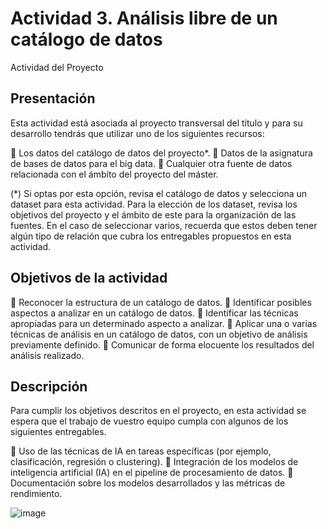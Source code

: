 # Actividad 3. Análisis libre de un catálogo de datos

Actividad del Proyecto

## Presentación 

Esta actividad está asociada al proyecto transversal del título y para su desarrollo tendrás que utilizar uno de los siguientes recursos:

	Los datos del catálogo de datos del proyecto*.
	Datos de la asignatura de bases de datos para el big data.
	Cualquier otra fuente de datos relacionada con el ámbito del proyecto del máster.

(*) Si optas por esta opción, revisa el catálogo de datos y selecciona un dataset para esta actividad. Para la elección de los dataset, revisa los objetivos del proyecto y el ámbito de este para la organización de las fuentes. En el caso de seleccionar varios, recuerda que estos deben tener algún tipo de relación que cubra los entregables propuestos en esta actividad.

## Objetivos de la actividad

	Reconocer la estructura de un catálogo de datos.
	Identificar posibles aspectos a analizar en un catálogo de datos.
	Identificar las técnicas apropiadas para un determinado aspecto a analizar.
	Aplicar una o varias técnicas de análisis en un catálogo de datos, con un objetivo de análisis previamente definido.
	Comunicar de forma elocuente los resultados del análisis realizado.

## Descripción

Para cumplir los objetivos descritos en el proyecto, en esta actividad se espera que el trabajo de vuestro equipo cumpla con algunos de los siguientes entregables.

	Uso de las técnicas de IA en tareas específicas (por ejemplo, clasificación, regresión o clustering).
	Integración de los modelos de inteligencia artificial (IA) en el pipeline de procesamiento de datos.
	Documentación sobre los modelos desarrollados y las métricas de rendimiento. 




![image](https://github.com/user-attachments/assets/a399435b-12fc-4a66-9848-b23b39656177)

